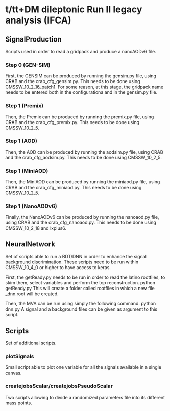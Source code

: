 # t/tt+DM dileptonic Run II legacy analysis (IFCA)

## SignalProduction

Scripts used in order to read a gridpack and produce a nanoAODv6 file.

### Step 0 (GEN-SIM)
First, the GENSIM can be produced by running the gensim.py file, using CRAB and the crab_cfg_gensim.py.
This needs to be done using CMSSW_10_2_16_patch1. For some reason, at this stage, the gridpack name needs to be entered both in the configurationa and in the gensim.py file.

### Step 1 (Premix)
Then, the Premix can be produced by running the premix.py file, using CRAB and the crab_cfg_premix.py.
This needs to be done using CMSSW_10_2_5.

### Step 1 (AOD)
Then, the AOD can be produced by running the aodsim.py file, using CRAB and the crab_cfg_aodsim.py.
This needs to be done using CMSSW_10_2_5.

### Step 1 (MiniAOD)
Then, the MiniAOD can be produced by running the miniaod.py file, using CRAB and the crab_cfg_miniaod.py.
This needs to be done using CMSSW_10_2_5.

### Step 1 (NanoAODv6)
Finally, the NanoAODv6 can be produced by running the nanoaod.py file, using CRAB and the crab_cfg_nanoaod.py.
This needs to be done using CMSSW_10_2_18 and lxplus6.

## NeuralNetwork

Set of scripts able to run a BDT/DNN in order to enhance the signal background discrimination.
These scripts need to be run within CMSSW_10_4_0 or higher to have access to keras.

First, the getReady.py needs to be run in order to read the latino rootfiles, to skim them, select variables and perform the top reconstruction.
       python getReady.py <filename>
This will create a folder called rootfiles in which a new file <filename>_dnn.root will be created.

Then, the MVA can be run using simply the following command.
      python dnn.py
A signal and a background files can be given as argument to this script.

## Scripts

Set of additional scripts.

### plotSignals
Small script able to plot one variable for all the signals available in a single canvas.

### createjobsScalar/createjobsPseudoScalar
Two scripts allowing to divide a randomized parameters file into its different mass points.